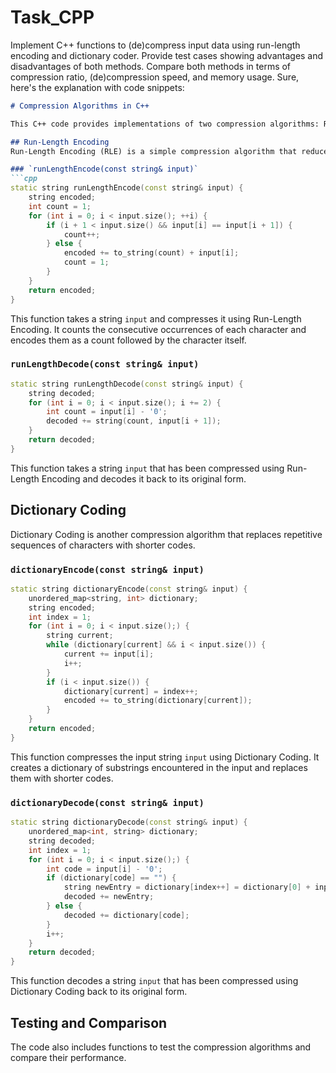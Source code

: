 # Task_CPP
Implement C++ functions to (de)compress input data using run-length encoding and dictionary coder. Provide test cases showing advantages and disadvantages of both methods. Compare both methods in terms of compression ratio, (de)compression speed, and memory usage.
Sure, here's the explanation with code snippets:

```markdown
# Compression Algorithms in C++

This C++ code provides implementations of two compression algorithms: Run-Length Encoding and Dictionary Coding.

## Run-Length Encoding
Run-Length Encoding (RLE) is a simple compression algorithm that reduces the size of repetitive sequences in data.

### `runLengthEncode(const string& input)`
```cpp
static string runLengthEncode(const string& input) {
    string encoded;
    int count = 1;
    for (int i = 0; i < input.size(); ++i) {
        if (i + 1 < input.size() && input[i] == input[i + 1]) {
            count++;
        } else {
            encoded += to_string(count) + input[i];
            count = 1;
        }
    }
    return encoded;
}
```
This function takes a string `input` and compresses it using Run-Length Encoding. It counts the consecutive occurrences of each character and encodes them as a count followed by the character itself.

### `runLengthDecode(const string& input)`
```cpp
static string runLengthDecode(const string& input) {
    string decoded;
    for (int i = 0; i < input.size(); i += 2) {
        int count = input[i] - '0';
        decoded += string(count, input[i + 1]);
    }
    return decoded;
}
```
This function takes a string `input` that has been compressed using Run-Length Encoding and decodes it back to its original form.

## Dictionary Coding
Dictionary Coding is another compression algorithm that replaces repetitive sequences of characters with shorter codes.

### `dictionaryEncode(const string& input)`
```cpp
static string dictionaryEncode(const string& input) {
    unordered_map<string, int> dictionary;
    string encoded;
    int index = 1;
    for (int i = 0; i < input.size();) {
        string current;
        while (dictionary[current] && i < input.size()) {
            current += input[i];
            i++;
        }
        if (i < input.size()) {
            dictionary[current] = index++;
            encoded += to_string(dictionary[current]);
        }
    }
    return encoded;
}
```
This function compresses the input string `input` using Dictionary Coding. It creates a dictionary of substrings encountered in the input and replaces them with shorter codes.

### `dictionaryDecode(const string& input)`
```cpp
static string dictionaryDecode(const string& input) {
    unordered_map<int, string> dictionary;
    string decoded;
    int index = 1;
    for (int i = 0; i < input.size();) {
        int code = input[i] - '0';
        if (dictionary[code] == "") {
            string newEntry = dictionary[index++] = dictionary[0] + input[i + 1];
            decoded += newEntry;
        } else {
            decoded += dictionary[code];
        }
        i++;
    }
    return decoded;
}
```
This function decodes a string `input` that has been compressed using Dictionary Coding back to its original form.

## Testing and Comparison
The code also includes functions to test the compression algorithms and compare their performance. 
```


